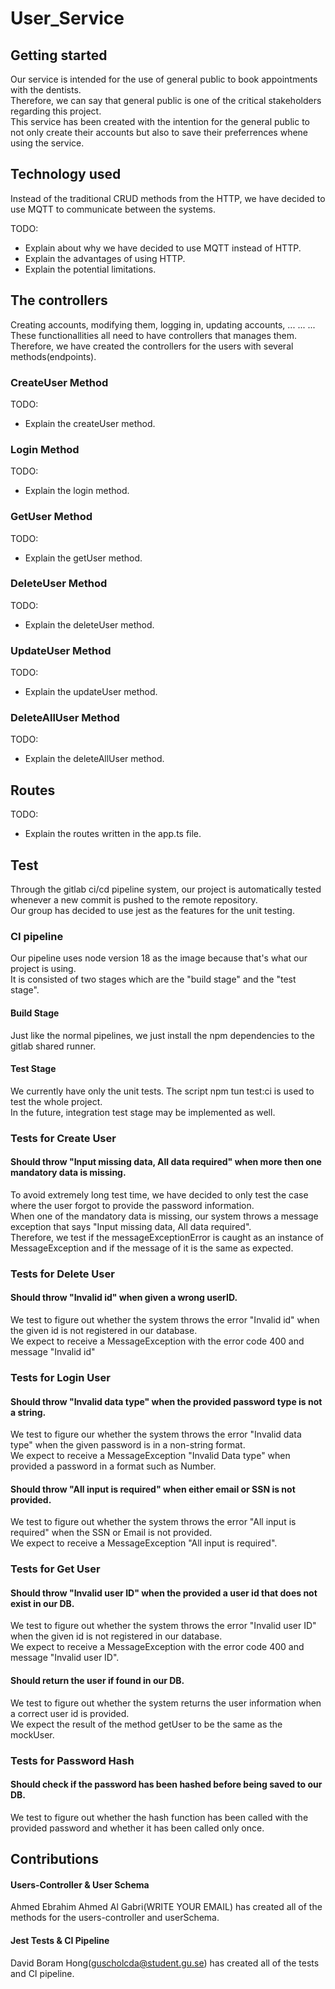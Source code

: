 # User_Service

## Getting started

Our service is intended for the use of general public to book appointments with the dentists. <br>
Therefore, we can say that general public is one of the critical stakeholders regarding this project. <br>
This service has been created with the intention for the general public to not only create their accounts but also to save their preferrences whene using the service. <br>

## Technology used

Instead of the traditional CRUD methods from the HTTP, we have decided to use MQTT to communicate between the systems. <br>

TODO:

- Explain about why we have decided to use MQTT instead of HTTP.
- Explain the advantages of using HTTP.
- Explain the potential limitations.

## The controllers

Creating accounts, modifying them, logging in, updating accounts, ... ... ... <br>
These functionallities all need to have controllers that manages them. <br>
Therefore, we have created the controllers for the users with several methods(endpoints). <br>

### CreateUser Method

TODO:

- Explain the createUser method.

### Login Method

TODO:

- Explain the login method.

### GetUser Method

TODO:

- Explain the getUser method.

### DeleteUser Method

TODO:

- Explain the deleteUser method.

### UpdateUser Method

TODO:

- Explain the updateUser method.

### DeleteAllUser Method

TODO:

- Explain the deleteAllUser method.

## Routes

TODO:

- Explain the routes written in the app.ts file.

## Test

Through the gitlab ci/cd pipeline system, our project is automatically tested whenever a new commit is pushed to the remote repository. <br>
Our group has decided to use jest as the features for the unit testing. <br>

### CI pipeline

Our pipeline uses node version 18 as the image because that's what our project is using. <br>
It is consisted of two stages which are the "build stage" and the "test stage". <br>

#### Build Stage

Just like the normal pipelines, we just install the npm dependencies to the gitlab shared runner.

#### Test Stage

We currently have only the unit tests. The script npm tun test:ci is used to test the whole project. <br>
In the future, integration test stage may be implemented as well.

### Tests for Create User

#### Should throw "Input missing data, All data required" when more then one mandatory data is missing.

To avoid extremely long test time, we have decided to only test the case where the user forgot to provide the password information. <br>
When one of the mandatory data is missing, our system throws a message exception that says "Input missing data, All data required". <br>
Therefore, we test if the messageExceptionError is caught as an instance of MessageException and if the message of it is the same as expected. <br>

### Tests for Delete User

#### Should throw "Invalid id" when given a wrong userID.

We test to figure out whether the system throws the error "Invalid id" when the given id is not registered in our database. <br>
We expect to receive a MessageException with the error code 400 and message "Invalid id" <br>

### Tests for Login User

#### Should throw "Invalid data type" when the provided password type is not a string.

We test to figure our whether the system throws the error "Invalid data type" when the given password is in a non-string format. <br>
We expect to receive a MessageException "Invalid Data type" when provided a password in a format such as Number. <br>

#### Should throw "All input is required" when either email or SSN is not provided.

We test to figure out whether the system throws the error "All input is required" when the SSN or Email is not provided. <br>
We expect to receive a MessageException "All input is required". <br>

### Tests for Get User

#### Should throw "Invalid user ID" when the provided a user id that does not exist in our DB.

We test to figure out whether the system throws the error "Invalid user ID" when the given id is not registered in our database. <br>
We expect to receive a MessageException with the error code 400 and message "Invalid user ID". <br>

#### Should return the user if found in our DB.

We test to figure out whether the system returns the user information when a correct user id is provided. <br>
We expect the result of the method getUser to be the same as the mockUser. <br>

### Tests for Password Hash

#### Should check if the password has been hashed before being saved to our DB.

We test to figure out whether the hash function has been called with the provided password and whether it has been called only once. <br>

## Contributions

#### Users-Controller & User Schema

Ahmed Ebrahim Ahmed Al Gabri(WRITE YOUR EMAIL) has created all of the methods for the users-controller and userSchema.

#### Jest Tests & CI Pipeline

David Boram Hong(guscholcda@student.gu.se) has created all of the tests and CI pipeline.
